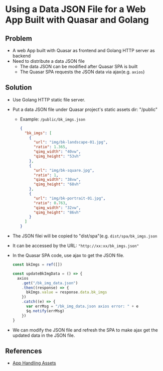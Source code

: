 # Using a Data JSON File for a Web App Built with Quasar and Golang

## Problem
* A web App built with Quasar as frontend and Golang HTTP server as backend
* Need to distribute a data JSON file
  * The data JSON can be modified after Quasar SPA is built
  * The Quasar SPA requests the JSON data via ajax(e.g. `axios`)

## Solution
* Use Golang HTTP static file server.
* Put a data JSON file under Quasar project's static assets dir: "/public"
  * Example: `/public/bk_imgs.json`

    ```json
    {
      "bk_imgs": [
        {
          "url": "img/bk-landscape-01.jpg",
          "ratio": 1.365,
          "qimg_width": "40vw",
          "qimg_height": "53vh"
        },
        {
          "url": "img/bk-square.jpg",
          "ratio": 1,
          "qimg_width": "38vw",
          "qimg_height": "68vh"
        },
        {
          "url": "img/bk-portrait-01.jpg",
          "ratio": 0.763,
          "qimg_width": "32vw",
          "qimg_height": "86vh"
        }
      ]
    }
    ```
* The JSON filei will be copied to "dist/spa"(e.g. `dist/spa/bk_imgs.json`
* It can be accessed by the URL: `"http://xx:xx/bk_imgs.json"`
* In the Quasar SPA code, use ajax to get the JSON file.

  ```js
  const bkImgs = ref([])

  const updateBkImgData = () => {
    axios
      .get("/bk_img_data.json")
      .then((response) => {
        bkImgs.value = response.data.bk_imgs
      })
      .catch((e) => {
        var errMsg = "/bk_img_data.json axios error: " + e
        $q.notify(errMsg)
      })
  } 
  ```
* We can modify the JSON file and refresh the SPA to make ajax get the updated data in the JSON file.

## References
* [App Handling Assets](https://quasar.dev/quasar-cli-webpack/handling-assets/)
